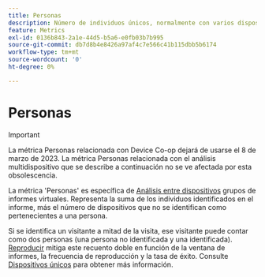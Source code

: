 ```yaml
---
title: Personas
description: Número de individuos únicos, normalmente con varios dispositivos.
feature: Metrics
exl-id: 0136b843-2a1e-44d5-b5a6-e0fb03b7b995
source-git-commit: db7d8b4e8426a97af4c7e566c41b115dbb5b6174
workflow-type: tm+mt
source-wordcount: '0'
ht-degree: 0%

---
```


# Personas

>[!IMPORTANT]
>
>La métrica Personas relacionada con Device Co-op dejará de usarse el 8 de marzo de 2023. La métrica Personas relacionada con el análisis multidispositivo que se describe a continuación no se ve afectada por esta obsolescencia.

La métrica &#39;Personas&#39; es específica de [Análisis entre dispositivos](../cda/overview.md) grupos de informes virtuales. Representa la suma de los individuos identificados en el informe, más el número de dispositivos que no se identifican como pertenecientes a una persona.

Si se identifica un visitante a mitad de la visita, ese visitante puede contar como dos personas (una persona no identificada y una identificada). [Reproducir](/help/components/cda/replay.md) mitiga este recuento doble en función de la ventana de informes, la frecuencia de reproducción y la tasa de éxito. Consulte [Dispositivos únicos](unique-devices.md) para obtener más información.
